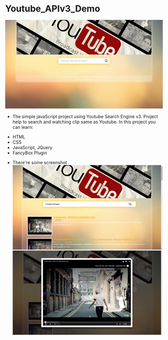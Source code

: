 # Youtube_APIv3_Demo
![header1](https://github.com/tranquangvu/Youtube_APIv3_Demo/blob/master/image/header1.png)
- The simple javaScript project using Youtube Search Engine v3. Project help to search and watching clip same as Youtube. In this project you can learn:
* HTML
* CSS
* JavaScript, JQuery
* FancyBox Plugin
- There're some screenshot
![header2](https://github.com/tranquangvu/Youtube_APIv3_Demo/blob/master/image/header2.png)
![header3](https://github.com/tranquangvu/Youtube_APIv3_Demo/blob/master/image/header3.png)
